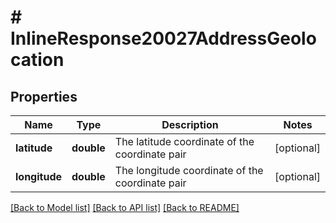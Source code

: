 # # InlineResponse20027AddressGeolocation

## Properties

Name | Type | Description | Notes
------------ | ------------- | ------------- | -------------
**latitude** | **double** | The latitude coordinate of the coordinate pair | [optional]
**longitude** | **double** | The longitude coordinate of the coordinate pair | [optional]

[[Back to Model list]](../../README.md#models) [[Back to API list]](../../README.md#endpoints) [[Back to README]](../../README.md)
